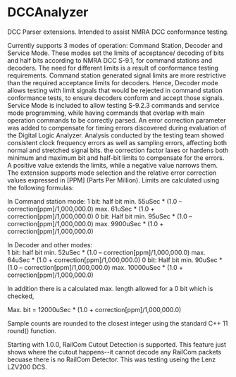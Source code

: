 # DCCAnalyzer

DCC Parser extensions. Intended to assist NMRA DCC conformance testing.

Currently supports 3 modes of operation: Command Station, Decoder and Service Mode.
These modes set the limits of acceptance/ decoding of bits and half bits according to NMRA DCC S-9.1, for command stations and decoders.
The need for different limits is a result of conformance testing requirements. Command station generated signal limits are more restrictive
than the required acceptance limits for decoders. Hence, Decoder mode allows testing with limit signals that would be rejected in 
command station conformance tests, to ensure decoders conform and accept those signals.
  Service Mode is included to allow testing S-9.2.3 commands and service mode programming, while having commands that overlap 
with main operation commands to be correctly parsed.
  An error correction parameter was added to compensate for timing errors discovered during evaluation of the Digital Logic Analyzer. 
  Analysis conducted by the testing team showed consistent clock frequency errors as well as sampling errors, affecting both normal and 
  stretched signal bits. the correction factor laxes or hardens both minimum and maximum bit and half-bit limits to compensate for the
  errors. A positive value extends the limits, while a negative value narrows them.  
  The extension supports mode selection and the relative error correction values expressed in [PPM] (Parts Per Million).
  Limits are calculated using the following formulas:

In Command station mode:
1 bit: 
half bit min. 55uSec * (1.0 – correction[ppm]/1,000,000.0)   max. 61uSec * (1.0 + correction[ppm]/1,000,000.0)
0 bit:
Half bit min. 95uSec * (1.0 – correction[ppm]/1,000,000.0)   max. 9900uSec * (1.0 + correction[ppm]/1,000,000.0)

In Decoder and other modes:  
1 bit: 
half bit min. 52uSec * (1.0 – correction[ppm]/1,000,000.0)   max. 64uSec * (1.0 + correction[ppm]/1,000,000.0)
0 bit:
Half bit min. 90uSec * (1.0 – correction[ppm]/1,000,000.0)   max. 10000uSec * (1.0 + correction[ppm]/1,000,000.0)

In addition there is a calculated max. length allowed for a 0 bit which is checked,

Max. bit = 12000uSec * (1.0 + correction[ppm]/1,000,000.0)

Sample counts are rounded to the closest integer using the standard C++ 11 round() function.

Starting with 1.0.0, RailCom Cutout Detection is supported. This feature just shows where the cutout happens--it cannot
decode any RailCom packets becuase there is no RailCom Detector. This was testing useing the Lenz LZV200 DCS.

